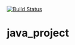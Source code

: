 [![Build Status](https://dev.azure.com/DevOpsGA1/DevOps_Training/_apis/build/status/DevOps_Training?branchName=main)](https://dev.azure.com/DevOpsGA1/DevOps_Training/_build/latest?definitionId=1&branchName=main)
# java_project

